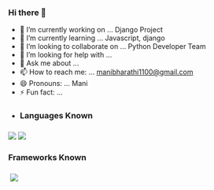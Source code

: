 ### Hi there 👋

- 🔭 I’m currently working on ... Django Project
- 🌱 I’m currently learning ... Javascript, django
- 👯 I’m looking to collaborate on ... Python Developer Team
- 🤔 I’m looking for help with ... 
- 💬 Ask me about ...
- 📫 How to reach me: ... manibharathi1100@gmail.com
- 😄 Pronouns: ... Mani
- ⚡ Fun fact: ...
- <h3>Languages Known<h3>

 <img src="https://img.shields.io/badge/HTML5-E34F26?style=for-the-badge&logo=html5&logoColor=white"> <img src="https://img.shields.io/badge/CSS3-1572B6?style=for-the-badge&logo=css3&logoColor=white"> <img src="">
  
<h3>Frameworks Known <h3>
 
  <img src="">  <img src="https://img.shields.io/badge/Git-F05032?style=for-the-badge&logo=git&logoColor=white"> 


